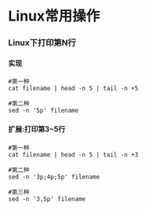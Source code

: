 # Linux常用操作



### Linux下打印第N行

#### 实现

```shell
#第一种
cat filename | head -n 5 | tail -n +5

#第二种
sed -n '5p' filename
```

#### 扩展:打印第3~5行

```shell
#第一种
cat filename | head -n 5 | tail -n +3

#第二种
sed -n '3p;4p;5p' filename

#第三种
sed -n '3,5p' filename 
```

